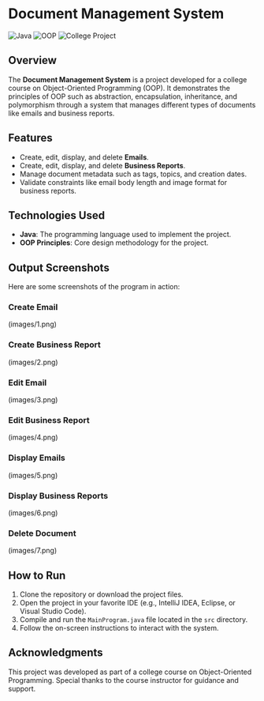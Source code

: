 # Document Management System

![Java](https://img.shields.io/badge/Java-ED8B00?style=for-the-badge&logo=java&logoColor=white)
![OOP](https://img.shields.io/badge/Object--Oriented%20Programming-blue?style=for-the-badge)
![College Project](https://img.shields.io/badge/College%20Project-green?style=for-the-badge)

## Overview
The **Document Management System** is a project developed for a college course on Object-Oriented Programming (OOP). It demonstrates the principles of OOP such as abstraction, encapsulation, inheritance, and polymorphism through a system that manages different types of documents like emails and business reports.

## Features
- Create, edit, display, and delete **Emails**.
- Create, edit, display, and delete **Business Reports**.
- Manage document metadata such as tags, topics, and creation dates.
- Validate constraints like email body length and image format for business reports.

## Technologies Used
- **Java**: The programming language used to implement the project.
- **OOP Principles**: Core design methodology for the project.

## Output Screenshots
Here are some screenshots of the program in action:

### Create Email
(images/1.png)

### Create Business Report
(images/2.png)

### Edit Email
(images/3.png)

### Edit Business Report
(images/4.png)

### Display Emails
(images/5.png)

### Display Business Reports
(images/6.png)

### Delete Document
(images/7.png)

## How to Run
1. Clone the repository or download the project files.
2. Open the project in your favorite IDE (e.g., IntelliJ IDEA, Eclipse, or Visual Studio Code).
3. Compile and run the `MainProgram.java` file located in the `src` directory.
4. Follow the on-screen instructions to interact with the system.

## Acknowledgments
This project was developed as part of a college course on Object-Oriented Programming. Special thanks to the course instructor for guidance and support.
